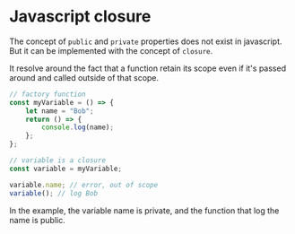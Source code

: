 # Javascript closure

The concept of `public` and `private` properties does not exist in 
javascript. But it can be implemented with the concept of `closure`.

It resolve around the fact that a function retain its scope even
if it's passed around and called outside of that scope.

```javascript
// factory function
const myVariable = () => {
    let name = "Bob";
    return () => {
        console.log(name);
    };
};

// variable is a closure
const variable = myVariable;

variable.name; // error, out of scope
variable(); // log Bob
```
In the example, the variable name is private, and the function that
log the name is public.
